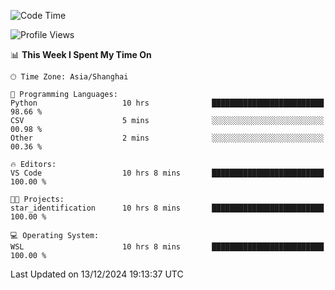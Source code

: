 <!--START_SECTION:waka-->
![Code Time](http://img.shields.io/badge/Code%20Time-2%2C146%20hrs%207%20mins-blue)

![Profile Views](http://img.shields.io/badge/Profile%20Views-1-blue)

📊 **This Week I Spent My Time On** 

```text
🕑︎ Time Zone: Asia/Shanghai

💬 Programming Languages: 
Python                   10 hrs              █████████████████████████   98.66 % 
CSV                      5 mins              ░░░░░░░░░░░░░░░░░░░░░░░░░   00.98 % 
Other                    2 mins              ░░░░░░░░░░░░░░░░░░░░░░░░░   00.36 % 

🔥 Editors: 
VS Code                  10 hrs 8 mins       █████████████████████████   100.00 % 

🐱‍💻 Projects: 
star_identification      10 hrs 8 mins       █████████████████████████   100.00 % 

💻 Operating System: 
WSL                      10 hrs 8 mins       █████████████████████████   100.00 % 
```


 Last Updated on 13/12/2024 19:13:37 UTC
<!--END_SECTION:waka-->